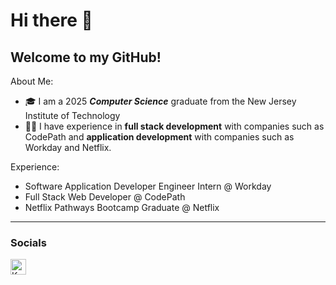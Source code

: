 # Hi there 👋
## Welcome to my GitHub!

About Me: 
- 🎓 I am a 2025 **_Computer Science_** graduate from the New Jersey Institute of Technology
- 👩‍💻 I have experience in **full stack development** with companies such as CodePath and **application development** with companies such as Workday and Netflix.

Experience:
- Software Application Developer Engineer Intern @ Workday
- Full Stack Web Developer @ CodePath
- Netflix Pathways Bootcamp Graduate @ Netflix

---
### Socials
[<img align="left" alt="Katherin's LinkedIn" width="25px" src="https://cdn1.iconfinder.com/data/icons/logotypes/32/circle-linkedin-512.png"/>][linkedin]

[linkedin]: https://www.linkedin.com/in/katherin-jimenez-2a7876220/
[portfolio]: https://www.katherin.io
